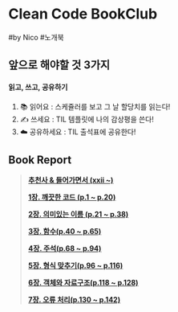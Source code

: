 # Clean Code BookClub

#by Nico #노개북



## 앞으로 해야할 것 3가지

#### 읽고, 쓰고, 공유하기

1. 📚 읽어요 : 스케쥴러를 보고 그 날 할당치를 읽는다!
2. ✍️ 쓰세요 : TIL 템플릿에 나의 감상평을 쓴다!
3. ☁️ 공유하세요 : TIL 출석표에 공유한다!



## Book Report

> [**추천사 & 들어가면서 (xxii ~)**](https://github.com/TaeyeonRoyce/TIL/blob/master/98_BookClub/Clean_Code/Day_01.md)
>
> [**1장. 깨끗한 코드 (p.1 ~ p.20)**](https://github.com/TaeyeonRoyce/TIL/blob/master/98_BookClub/Clean_Code/Day_02.md)
>
> [**2장. 의미있는 이름 (p.21 ~ p.38)**](https://github.com/TaeyeonRoyce/TIL/blob/master/98_BookClub/Clean_Code/Day_03.md)
>
> [**3장. 함수(p.40 ~ p.65)**](https://github.com/TaeyeonRoyce/TIL/blob/master/98_BookClub/Clean_Code/Day_04.md)
>
> [**4장. 주석(p.68 ~ p.94)**](https://github.com/TaeyeonRoyce/TIL/blob/master/98_BookClub/Clean_Code/Day_05.md)
>
> [**5장. 형식 맞추기(p.96 ~ p.116)**](https://github.com/TaeyeonRoyce/TIL/blob/master/98_BookClub/Clean_Code/Day_06.md)
>
> [**6장. 객체와 자료구조(p.118 ~ p.128)**](https://github.com/TaeyeonRoyce/TIL/blob/master/98_BookClub/Clean_Code/Day_07.md)
>
> [**7장. 오류 처리(p.130 ~ p.142)**](https://github.com/TaeyeonRoyce/TIL/blob/master/98_BookClub/Clean_Code/Day_08.md)

 

